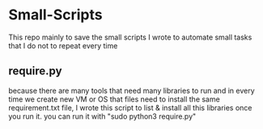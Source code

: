 # Small-Scripts
This repo mainly to save the small scripts I wrote to automate small tasks that I do not to repeat every time

## require.py
because there are many tools that need many libraries to run and in every time we create new VM or OS that files need to install the same requirement.txt file, I wrote this script to list & install all this libraries once you run it.
you can run it with "sudo python3 require.py"
